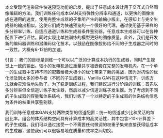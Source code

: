 本文受现代渲染软件快速预览功能的启发，提出了任意成本设计用于交互式自然图像编辑的方法。我们训练任何成本GAN支持弹性分辨率和通道，以更快的图像生成在通用的速度。使用完整生成器的子集所产生的输缩小版出，在感知上与完全生成器的输出相似，这使它们成为快速预览的一个很好的代理。通过使用基于采样的多分辨率训练、自适应通道训练和生成器条件鉴别器，任意成本生成器可以在各种配置下进行评估，同时实现比单独训练的模型更好的图像质量。此外，我们是开发新的编码器训练和潜编码优化技术，以鼓励在图像投影给不同的子生成器之间时的一致性。大概有6-12倍的加速。

引言：
我们的目标是训练一个可以以广泛的计算成本执行的生成器，同时产生视觉上一致的输出。较小的发电机通过重量共享被嵌套在完整的发电机内。在一个单一的生成器中支持不同的配置给极大极小的优化带来了新的挑战，因为对抗性的优化涉及到太多的参与者（不同的子生成器）。Vanilla GAN在这种情况下，训练方法就会灾难性地失败了。为了稳定训练过程，我们建议进行分阶段的训练：首先以多分辨率但全信道训练子发生器，然后以减少信道训练子发生器。为了考虑到不同的子生成器的容量和体系结构，我们训练了一个以特定的子生成器的体系结构信息为条件的权重共享鉴别器。
                                                                                                                                                                                                                                                                                                                                                                                                                                                                                                                                                                                                                                                                                                                                                                                                                                                                                                                                                                                                                                                                                                                                                                                                                                                                                                                                                                                                                                                                                                                                                                                                                                                                                                                                                                                                                                                                                                                                                                                                                                                                                                                                                                                                                                                                                                                                                                                                                                                                                                                                                                                                                                                                                                                                                                   
我们训练任意成本GAN支持两种类型的信道配置：统一的信道减少比和灵活的每层比率。组合的体系结构空间具有计算成本的高灵活性，其中包含>10×计算差下的子生成器。我们可以通过接受一个不需要任何微调的权重子集来直接获得低成本的生成器，这使我们可以很容易地在质量和效率之间切换。